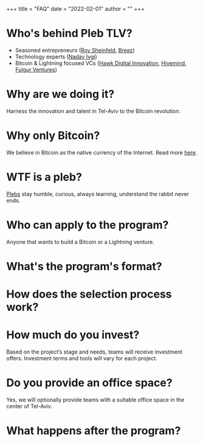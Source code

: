 +++
title = "FAQ"
date = "2022-02-01"
author = ""
+++

# Who's behind Pleb TLV? 
* Seasoned entrepreneurs ([Roy Sheinfeld](https://www.linkedin.com/in/roysheinfeld), [Breez](https://breez.technology))
* Technology experts ([Nadav Ivgi](https://www.linkedin.com/in/nadavivgi))
* Bitcoin & Lightning focused VCs ([Hawk Digital Innovation](https://www.hawkdigitalinnovation.com), [Hivemind](https://hivemind.vc), [Fulgur Ventures](https://fulgur.ventures))
# Why are we doing it?
Harness the innovation and talent in Tel-Aviv to the Bitcoin revolution. 
# Why only Bitcoin?
We believe in Bitcoin as the native currency of the Internet. Read more [here](https://bitcoin.org/bitcoin.pdf).
# WTF is a pleb?
[Plebs](https://bitcoinmagazine.com/culture/plebs-patricians-bitcoin-rome) stay humble, curious, always learning, understand the rabbit never ends. 
# Who can apply to the program?
Anyone that wants to build a Bitcoin or a Lightning venture. 
# What's the program's format?
# How does the selection process work?
# How much do you invest?
Based on the project’s stage and needs, teams will receive investment offers. Investment terms and tools will vary for each project.
# Do you provide an office space?
Yes, we will optionally provide teams with a suitable office space in the center of Tel-Aviv. 
# What happens after the program?